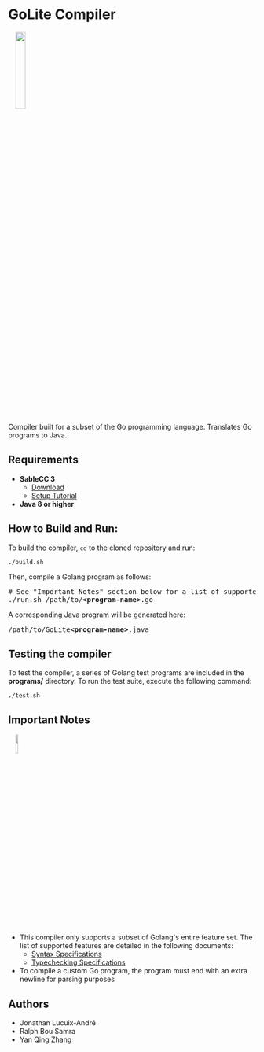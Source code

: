 # GoLite Compiler

<img src="https://user-images.githubusercontent.com/10332234/31352779-0bed0b44-acfe-11e7-83b4-a2cddcf54e2c.png" width="20%" height="20%" hspace="15">

Compiler built for a subset of the Go programming language. Translates Go programs to Java. 

## Requirements
- **SableCC 3** 
  - [Download](http://www.sablecc.org/)
  - [Setup Tutorial](http://www.cs.mcgill.ca/~cs520/2009/howtosablecc.html) 
- **Java 8 or higher**

## How to Build and Run:

To build the compiler, `cd` to the cloned repository and run:

```
./build.sh
```

Then, compile a Golang program as follows: 

<pre>
# See "Important Notes" section below for a list of supported language features
./run.sh /path/to/<b>&lt;program-name&gt;</b>.go
</pre>

A corresponding Java program will be generated here:

<pre>
/path/to/GoLite<b>&lt;program-name&gt;</b>.java
</pre>

## Testing the compiler 

To test the compiler, a series of Golang test programs are included in the **programs/** directory. To run the test suite, execute the following command:

```
./test.sh
```

## Important Notes

<img src="https://user-images.githubusercontent.com/10332234/31354385-3d07f2ce-ad04-11e7-902d-ed1534c4a684.png" width="10%" hspace="15"/>

- This compiler only supports a subset of Golang's entire feature set. The list of supported features are detailed in the following documents:
  - [Syntax Specifications](http://www.cs.mcgill.ca/~cs520/2017/assignments/m1_syntax.pdf)
  - [Typechecking Specifications](http://www.cs.mcgill.ca/~cs520/2017/assignments/m2_typechecker.pdf)
- To compile a custom Go program, the program must end with an extra newline for parsing purposes

## Authors 
- Jonathan Lucuix-André 
- Ralph Bou Samra 
- Yan Qing Zhang
